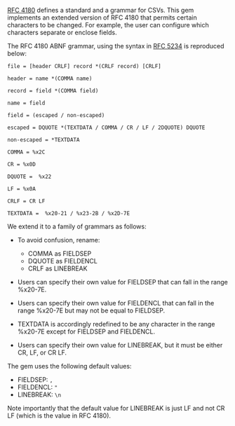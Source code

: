 
[RFC 4180](https://tools.ietf.org/html/rfc4180) defines a standard and a grammar for CSVs. This gem implements an extended version of RFC 4180 that permits certain characters to be changed. For example, the user can configure which characters separate or enclose fields. 

The RFC 4180 ABNF grammar, using the syntax in [RFC 5234](https://tools.ietf.org/html/rfc5234) is reproduced below: 

    file = [header CRLF] record *(CRLF record) [CRLF]

    header = name *(COMMA name)

    record = field *(COMMA field)

    name = field

    field = (escaped / non-escaped)

    escaped = DQUOTE *(TEXTDATA / COMMA / CR / LF / 2DQUOTE) DQUOTE

    non-escaped = *TEXTDATA

    COMMA = %x2C

    CR = %x0D

    DQUOTE =  %x22

    LF = %x0A

    CRLF = CR LF

    TEXTDATA =  %x20-21 / %x23-2B / %x2D-7E


We extend it to a family of grammars as follows: 

  - To avoid confusion, rename: 
    - COMMA as FIELDSEP
    - DQUOTE as FIELDENCL
    - CRLF as LINEBREAK

  - Users can specify their own value for FIELDSEP that can fall in the range %x20-7E. 

  - Users can specify their own value for FIELDENCL that can fall in the range %x20-7E but may not be equal to FIELDSEP. 

  - TEXTDATA is accordingly redefined to be any character in the range %x20-7E except for FIELDSEP and FIELDENCL. 

  - Users can specify their own value for LINEBREAK, but it must be either CR, LF, or CR LF. 


The gem uses the following default values: 

  - FIELDSEP: `,`
  - FIELDENCL: `"`
  - LINEBREAK: `\n`

Note importantly that the default value for LINEBREAK is just LF and not CR LF (which is the value in RFC 4180). 